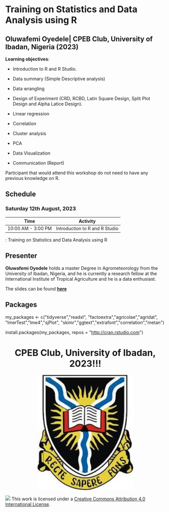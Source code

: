 # Training on Statistics and Data Analysis using R

## Oluwafemi Oyedele| CPEB Club, University of Ibadan, Nigeria (2023)


**Learning objectives**:

-   Introduction to R and R Studio.

- Data summary (Simple Descriptive analysis) 

- Data wrangling

- Design of Experiment (CRD, RCBD, Latin Square Design, Split Plot Design and Alpha Latice Design).

- Linear regression

- Correlation

- Cluster analysis

- PCA

- Data Visualization

- Communication (Report)

Participant that would attend this workshop do not need to have any previous knowledge on  R.

## Schedule

### Saturday 12th August, 2023

| Time              | Activity                               |
|-------------------|----------------------------------------|
| 10:00 AM - 3:00 PM | Introduction to R and R Studio        |

: Training on Statistics and Data Analysis using R

## Presenter

**Oluwafemi Oyedele** holds a master Degree in Agrometeorology from the University of Ibadan, Nigeria, and he is currently a research fellow at the International Institute of Tropical Agriculture and he is a data enthusiast.

The slides can be found [**here**](https://bb1464.github.io/workshop-introduction-to-R/)

## Packages
my_packages <- c("tidyverse","readxl",
                 "factoextra","agricolae","agridat",
                 "lmerTest","lme4","sjPlot",
                 "skimr","ggtext","extrafont","correlation","metan")

install.packages(my_packages, repos = "http://cran.rstudio.com")



<h1 align="center"> CPEB Club, University of Ibadan, 2023!!! </h1>

  <p align="center">
    <img src="https://github.com/BB1464/workshop-introduction-to-R/blob/master/img/ui.jpg" width="60%">
      </p>



![](https://i.creativecommons.org/l/by/4.0/88x31.png) This work is licensed under a [Creative Commons Attribution 4.0 International License](https://creativecommons.org/licenses/by/4.0/).
